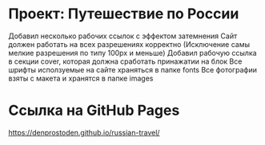 # Проект: Путешествие по России

Добавил несколько рабочих ссылок с эффектом затемнения
Сайт должен работать на всех разрешениях корректно (Исключение самы мелкие разрешения по типу 100px и меньше)
Добавил рабочую ссылка в секции cover, которая должна сработать принажатии на блок
Все шрифты исползуемые на сайте храняться в папке fonts
Все фотографии взяты с макета и хранятся в папке images

# Ссылка на GitHub Pages
https://denprostoden.github.io/russian-travel/